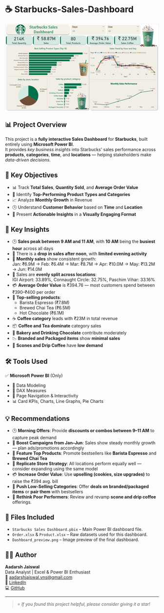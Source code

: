 # ☕ Starbucks-Sales-Dashboard

![Power BI Dashboard](https://github.com/aadarshjaiswalvns/Starbucks_Sales_Dashboard/blob/main/Dashboard_preview.png)

## 📊 Project Overview

This project is a **fully interactive Sales Dashboard** for **Starbucks**, built entirely using **Microsoft Power BI**.  
It provides *key business insights* into Starbucks' sales performance across **products**, **categories**, **time**, and **locations** — helping stakeholders make *data-driven decisions*.

## 🎯 Key Objectives

- 📊 Track **Total Sales**, **Quantity Sold**, and **Average Order Value**
- 🥇 Identify **Top-Performing Product Types and Categories**
- 📈 Analyze **Monthly Growth** in Revenue
- 🕒 Understand **Customer Behavior** based on **Time** and **Location**
- 🎨 Present **Actionable Insights** in a **Visually Engaging Format**

## 📌 Key Insights

- 🕒 **Sales peak between 9 AM and 11 AM**, with **10 AM** being the **busiest hour** across all days
- 🌆 There is a **drop in sales after noon**, with **limited evening activity**
- 📆 **Monthly sales** show consistent growth:  
  Jan: ₹6.9M → Feb: ₹6.4M → Mar: ₹8.7M → Apr: ₹10.0M → May: ₹13.2M → Jun: ₹14.0M
- 🏬 Sales are **evenly split across locations**:  
  IGI Airport: 33.89%, Connaught Circle: 32.75%, Paschim Vihar: 33.16%
- 💳 **Average Order Value** is ₹394.76 — most customers spend between ₹390–₹400 per order
- 🥇 **Top-selling products**:
  - Barista Espresso (₹7.8M)  
  - Brewed Chai Tea (₹6.5M)  
  - Hot Chocolate (₹6.1M)
- ☕ **Coffee category** leads with ₹23M in total revenue
- 📦 **Coffee and Tea dominate** category sales
- 🧁 **Bakery and Drinking Chocolate** contribute moderately
- 📉 **Branded and Packaged items** show **minimal sales**
- 🍪 **Scones and Drip Coffee** have **low demand**

## 🛠️ Tools Used

✅ **Microsoft Power BI** (Only)

- 🔗 Data Modeling  
- 🧮 DAX Measures  
- 📄 Page Navigation & Interactivity  
- 📊 Card KPIs, Charts, Line Graphs, Pie Charts  

## 💡 Recommendations

- 🕒 **Morning Offers**: Provide **discounts or combos between 9–11 AM** to capture peak demand
- 📆 **Boost Campaigns from Jan–Jun**: Sales show steady monthly growth — plan ads/promotions accordingly
- 🥇 **Feature Top Products**: Promote bestsellers like **Barista Espresso** and **Brewed Chai Tea**
- 🏬 **Replicate Store Strategy**: All locations perform equally well — consider expanding using the same model
- 💳 **Increase Order Value**: Use **upselling (cookies, size upgrades)** to raise the ₹394 avg. bill
- 🍫 **Push Low-Selling Categories**: Offer **deals on branded/packaged items** or **pair them** with bestsellers
- 🍪 **Rethink Poor Performers**: Review and revamp **scone and drip coffee** offerings.

## 📁 Files Included

- `Starbucks Sales Dashboard.pbix` – Main Power BI dashboard file.
- `Order.xlsx` & `Product.xlsx` – Raw datasets used for this dashboard.
- `Dashboard_preview.png` – Image preview of the final dashboard.

## 🙋‍♂️ Author

**Aadarsh Jaiswal**  
Data Analyst | Excel & Power BI Enthusiast  
📧 [aadarshjaiswal.vns@gmail.com](mailto:aadarshjaiswal.vns@gmail.com)  
🔗 [LinkedIn](https://linkedin.com/in/aadarsh-jaiswal)  
💻 [GitHub](https://github.com/aadarshjaiswalvns)

---

> ⭐ *If you found this project helpful, please consider giving it a star!*
